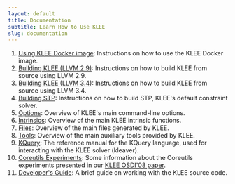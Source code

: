 ```yaml
---
layout: default
title: Documentation
subtitle: Learn How to Use KLEE
slug: documentation
---
```


1. [Using KLEE Docker image]({{site.baseurl}}/docker/): Instructions on how to use the KLEE Docker image.
1. [Building KLEE (LLVM 2.9)]({{site.baseurl}}/build-llvm29/): Instructions on how to build KLEE from source using LLVM 2.9.
1. [Building KLEE (LLVM 3.4)]({{site.baseurl}}/build-llvm34/): Instructions on how to build KLEE from source using LLVM 3.4.
1. [Building STP]({{site.baseurl}}/build-stp/): Instructions on how to build STP, KLEE's default constraint solver.
1. [Options]({{site.baseurl}}/docs/options/): Overview of KLEE's main command-line options.
2. [Intrinsics]({{site.baseurl}}/docs/intrinsics/): Overview of the main KLEE intrinsic functions.
3. [Files]({{site.baseurl}}/docs/files/): Overview of the main files generated by KLEE.
4. [Tools]({{site.baseurl}}/docs/tools/): Overview of the main auxiliary tools provided by KLEE.
5. [KQuery]({{site.baseurl}}/docs/kquery): The reference manual for the KQuery language, used for interacting with the KLEE solver (kleaver).
6. [Coreutils Experiments]({{site.baseurl}}/docs/coreutils-experiments): Some information about the Coreutils experiments presented in our [KLEE OSDI'08 paper](http://www.doc.ic.ac.uk/~cristic/papers/klee-osdi-08.pdf).
7. [Developer's Guide]({{site.baseurl}}/docs/developers-guide/): A brief guide on working with the KLEE source code.
